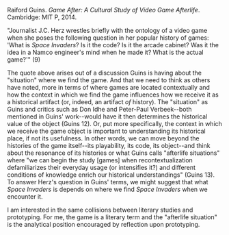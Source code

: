 Raiford Guins. *Game After: A Cultural Study of Video Game Afterlife*. Cambridge: MIT P, 2014.

"Journalist J.C. Herz wrestles briefly with the ontology of a video game when she poses the following question in her popular history of games: 'What is *Space Invaders*? Is it the code? Is it the arcade cabinet? Was it the idea in a Namco engineer's mind when he made it? What is the actual game?'" (9)

The quote above arises out of a discussion Guins is having about the "situation" where we find the game. And that we need to think as others have noted, more in terms of where games are located contextually and how the context in which we find the game influences how we receive it as a historical artifact (or, indeed, an artifact *of* history). The "situation" as Guins and critics such as Don Idhe and Peter-Paul Verbeek--both mentioned in Guins' work--would have it then determines the historical value of the object (Guins 12). Or, put more specifically, the context in which we receive the game object is important to understanding its historical place, if not its usefulness. In other words, we can move beyond the histories of the game itself--its playability, its code, its object--and think about the resonance of its histories or what Guins calls "afterlife situations" where "we can begin the study [games] when recontextualization defamiliarizes their everyday usage (or intensifies it?) and different conditions of knowledge enrich our historical understandings" (Guins 13). To answer Herz's question in Guins' terms, we might suggest that what *Space Invaders* is depends on where we find *Space Invaders* when we encounter it. 

I am interested in the same collisions between literary studies and prototyping. For me, the game is a literary term and the "afterlife situation" is the analytical position encouraged by reflection upon prototyping. 

 

 

